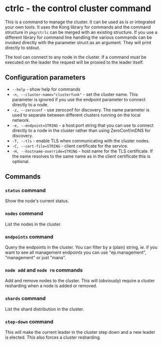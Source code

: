
# ctrlc - the control cluster command

This is a command to manage the cluster. It can be used as is or integrated your own tools. It uses the Kong library for commands and the command structure in `pkg/ctrlc` can be merged with an existing structure. If you use a different library for command line handling the various commands can be invoked directly with the parameter struct as an argument. They will print directly to stdout.

The tool can connect to any node in the cluster. If a command must be executed
on the leader the request will be proxied to the leader itself.

## Configuration parameters

* `--help` - show help for commands
* `-n, --cluster-name="clusterfunk"` - set the cluster name. This parameter is ignored if you use the endpoint parameter to connect directly to a node.
* `-z, --zeroconf`  - use zeroconf for discovery. The name parameter is used to separate between different clusters running on the local network.
* `-e, --endpoint=STRING` - a host:port string that you can use to connect directly to a node in the cluster rather than using ZeroConf/mDNS for discovery.
* `-T, --tls` - enable TLS when communicating with the cluster nodes.
* `-C, --cert-file=STRING` - client certificate for the service.
* `-H, --hostname-override=STRING` - host name for the TLS certificate. If the name resolves to the same name as in the client certificate this is optional.

## Commands

### `status` command

Show the node's current status.

### `nodes` command

List the nodes in the cluster.

### `endpoints` command

Query the endpoints in the cluster. You can filter by a (plain) string, ie. if
you want to see all management endpoints you can use "ep.management", "management"
or just "mana".

### `node add` and `node rm` commands

Add and remove nodes to the cluster. This will (obviously) require a cluster
resharding when a node is added or removed.

### `shards` command

List the shard distribution in the cluster.

### `step-down` command

This will make the current leader in the cluster step down and a new leader is
elected. This also forces a cluster resharding.
